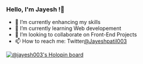 ### Hello, I'm Jayesh !👋


- 🔭 I’m currently enhancing my skills
- 🌱 I’m currently learning Web developement
- 👯 I’m looking to collaborate on Front-End Projects
- 📫 How to reach me: Twitter[@Jayeshpatil003](https://twitter.com/Jayeshpatil003)


[![@jayesh003's Holopin board](https://holopin.io/api/user/board?user=jayesh003)](https://holopin.io/@jayesh003)
